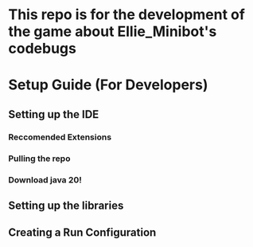 # This repo is for the development of the game about Ellie_Minibot's codebugs

# Setup Guide (For Developers)
## Setting up the IDE
### Reccomended Extensions
### Pulling the repo
### Download java 20!
## Setting up the libraries
## Creating a Run Configuration
